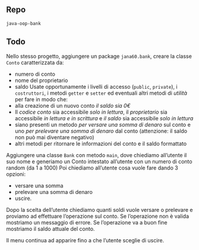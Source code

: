## Repo 
`java-oop-bank`

## Todo
Nello stesso progetto, aggiungere un package `jana60.bank`, creare la classe `Conto` caratterizzata da:
- numero di conto
- nome del proprietario
- saldo
Usate opportunamente i livelli di accesso (`public`, `private`), i `costruttori`, i metodi `getter` e `setter` ed eventuali altri metodi di *utilità* per fare in modo che:
- alla creazione di un nuovo conto *il saldo sia 0€*
- Il *codice conto* sia accessibile *solo in lettura*, il *proprietario* sia accessibile *in lettura e in scrittura* e *il saldo* sia accessibile *solo in lettura*
- siano presenti un metodo *per versare una somma di denaro* sul conto e uno *per prelevare una somma di denaro* dal conto (attenzione: il saldo non può mai diventare negativo)
- altri metodi per ritornare le informazioni del conto e il saldo formattato

Aggiungere una classe `Bank` con metodo `main`, dove chiediamo all’utente il suo nome e generiamo un Conto intestato all’utente con un numero di conto random (da 1 a 1000)
Poi chiediamo all’utente cosa vuole fare dando 3 opzioni:
- versare una somma
- prelevare una somma di denaro
- uscire. 

Dopo la scelta dell’utente chiediamo quanti soldi vuole versare o prelevare e proviamo ad effettuare l’operazione sul conto. Se l’operazione non è valida mostriamo un messaggio di errore. Se l’operazione va a buon fine mostriamo il saldo attuale del conto.

Il menu continua ad apparire fino a che l’utente sceglie di uscire.